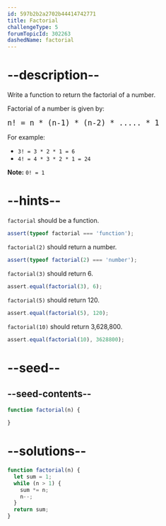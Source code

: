 ```yaml
---
id: 597b2b2a2702b44414742771
title: Factorial
challengeType: 5
forumTopicId: 302263
dashedName: factorial
---
```


# --description--

Write a function to return the factorial of a number.

Factorial of a number is given by:

<pre><big>n! = n * (n-1) * (n-2) * ..... * 1</big>
</pre>

For example:

<ul>
  <li><code>3! = 3 * 2 * 1 = 6</code></li>
  <li><code>4! = 4 * 3 * 2 * 1 = 24</code></li>
</ul>

**Note:** `0! = 1`

# --hints--

`factorial` should be a function.

```js
assert(typeof factorial === 'function');
```

`factorial(2)` should return a number.

```js
assert(typeof factorial(2) === 'number');
```

`factorial(3)` should return 6.

```js
assert.equal(factorial(3), 6);
```

`factorial(5)` should return 120.

```js
assert.equal(factorial(5), 120);
```

`factorial(10)` should return 3,628,800.

```js
assert.equal(factorial(10), 3628800);
```

# --seed--

## --seed-contents--

```js
function factorial(n) {

}
```

# --solutions--

```js
function factorial(n) {
  let sum = 1;
  while (n > 1) {
    sum *= n;
    n--;
  }
  return sum;
}
```
